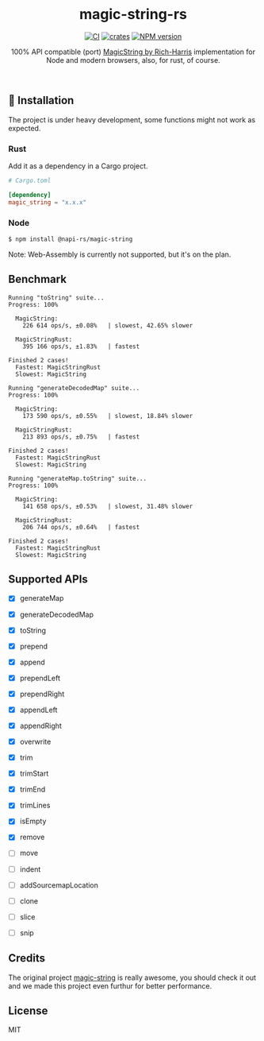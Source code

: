 <br />

<h1 align="center">magic-string-rs</h1>

<p align="center">
<a href="https://github.com/h-a-n-a/magic-string-rs/actions/workflows/CI.yaml"><img src="https://github.com/h-a-n-a/magic-string-rs/actions/workflows/CI.yaml/badge.svg" alt="CI"></a>
<a href="https://crates.io/crates/magic_string"><img src="https://img.shields.io/crates/v/magic_string.svg?label=crates" alt="crates"></a>
<a href="https://www.npmjs.com/package/@napi-rs/magic-string"><img src="https://img.shields.io/npm/v/@napi-rs/magic-string?color=c95f8b&amp;label=NPM" alt="NPM version"></a>
</p>

<p align="center">
100% API compatible (port) <a href="https://github.com/Rich-Harris/magic-string">MagicString by Rich-Harris</a> implementation for Node and modern browsers, also, for rust, of course.
</p>

<br />

## 🔧 Installation

The project is under heavy development, some functions might not work as expected.

### Rust

Add it as a dependency in a Cargo project.

```toml
# Cargo.toml

[dependency]
magic_string = "x.x.x"
```

### Node

```bash
$ npm install @napi-rs/magic-string
```

Note: Web-Assembly is currently not supported, but it's on the plan.


## Benchmark

```
Running "toString" suite...
Progress: 100%

  MagicString:
    226 614 ops/s, ±0.08%   | slowest, 42.65% slower

  MagicStringRust:
    395 166 ops/s, ±1.83%   | fastest

Finished 2 cases!
  Fastest: MagicStringRust
  Slowest: MagicString
  
Running "generateDecodedMap" suite...
Progress: 100%

  MagicString:
    173 590 ops/s, ±0.55%   | slowest, 18.84% slower

  MagicStringRust:
    213 893 ops/s, ±0.75%   | fastest

Finished 2 cases!
  Fastest: MagicStringRust
  Slowest: MagicString
  
Running "generateMap.toString" suite...
Progress: 100%

  MagicString:
    141 658 ops/s, ±0.53%   | slowest, 31.48% slower

  MagicStringRust:
    206 744 ops/s, ±0.64%   | fastest

Finished 2 cases!
  Fastest: MagicStringRust
  Slowest: MagicString
```



## Supported APIs

- [x] generateMap
- [x] generateDecodedMap
- [x] toString
- [x] prepend
- [x] append
- [x] prependLeft
- [x] prependRight
- [x] appendLeft
- [x] appendRight
- [x] overwrite
- [x] trim
- [x] trimStart
- [x] trimEnd
- [x] trimLines
- [x] isEmpty
- [x] remove
- [ ] move
- [ ] indent
- [ ] addSourcemapLocation
- [ ] clone
- [ ] slice
- [ ] snip


## Credits

The original project [magic-string](https://github.com/Rich-Harris/magic-string) is really awesome, you should check it out and we made this project even furthur for better performance.

## License

MIT
